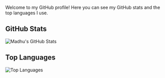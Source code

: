 

Welcome to my GitHub profile! Here you can see my GitHub stats and the top languages I use.

## GitHub Stats
![Madhu's GitHub Stats](https://github-readme-stats.vercel.app/api?username=madhujammm&show_icons=true&theme=radical)

## Top Languages
![Top Languages](https://github-readme-stats.vercel.app/api/top-langs/?username=madhujammm&layout=compact&theme=radical)
